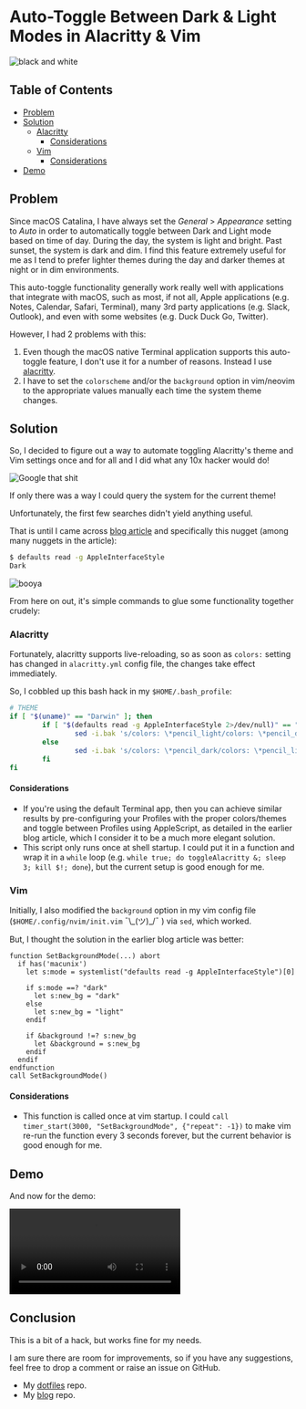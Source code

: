 # Auto-Toggle Between Dark & Light Modes in Alacritty & Vim

![black and white](https://images.unsplash.com/photo-1422207049116-cfaf69531072?ixlib=rb-1.2.1&ixid=eyJhcHBfaWQiOjEyMDd9&auto=format&fit=crop&w=1920&q=80)

## Table of Contents

<!-- START doctoc generated TOC please keep comment here to allow auto update -->
<!-- DON'T EDIT THIS SECTION, INSTEAD RE-RUN doctoc TO UPDATE -->

- [Problem](#problem)
- [Solution](#solution)
  - [Alacritty](#alacritty)
    - [Considerations](#considerations)
  - [Vim](#vim)
    - [Considerations](#considerations-1)
- [Demo](#demo)

<!-- END doctoc generated TOC please keep comment here to allow auto update -->

## Problem

Since macOS Catalina, I have always set the _General_ > _Appearance_ setting to
_Auto_ in order to automatically toggle between Dark and Light mode based on
time of day. During the day, the system is light and bright. Past sunset, the
system is dark and dim. I find this feature extremely useful for me as I tend to
prefer lighter themes during the day and darker themes at night or in dim
environments.

This auto-toggle functionality generally work really well with applications that
integrate with macOS, such as most, if not all, Apple applications (e.g. Notes,
Calendar, Safari, Terminal), many 3rd party applications (e.g. Slack, Outlook),
and even with some websites (e.g. Duck Duck Go, Twitter).

However, I had 2 problems with this:

1. Even though the macOS native Terminal application supports this auto-toggle
   feature, I don't use it for a number of reasons. Instead I use
   [alacritty](https://github.com/alacritty/alacritty).
1. I have to set the `colorscheme` and/or the `background` option in vim/neovim
   to the appropriate values manually each time the system theme changes.

## Solution

So, I decided to figure out a way to automate toggling Alacritty's theme and Vim
settings once and for all and I did what any 10x hacker would do!

![Google that shit](https://media.giphy.com/media/mWz4CusF1T1oez1lxR/giphy.gif)

If only there was a way I could query the system for the current theme!

Unfortunately, the first few searches didn't yield anything useful.

That is until I came across
[blog article](https://stefan.sofa-rockers.org/2018/10/23/macos-dark-mode-terminal-vim/)
and specifically this nugget (among many nuggets in the article):

```sh
$ defaults read -g AppleInterfaceStyle
Dark
```

![booya](https://media.giphy.com/media/3o7TKDzLLKjIOVbPbi/giphy.gif)

From here on out, it's simple commands to glue some functionality together
crudely:

### Alacritty

Fortunately, alacritty supports live-reloading, so as soon as `colors:` setting
has changed in `alacritty.yml` config file, the changes take effect immediately.

So, I cobbled up this bash hack in my `$HOME/.bash_profile`:

```sh
# THEME
if [ "$(uname)" == "Darwin" ]; then
        if [ "$(defaults read -g AppleInterfaceStyle 2>/dev/null)" == "Dark" ]; then
                sed -i.bak 's/colors: \*pencil_light/colors: \*pencil_dark/' $HOME/.config/alacritty/alacritty.yml
        else
                sed -i.bak 's/colors: \*pencil_dark/colors: \*pencil_light/' $HOME/.config/alacritty/alacritty.yml
        fi
fi
```

#### Considerations

- If you're using the default Terminal app, then you can achieve similar results
  by pre-configuring your Profiles with the proper colors/themes and toggle
  between Profiles using AppleScript, as detailed in the earlier blog article,
  which I consider it to be a much more elegant solution.
- This script only runs once at shell startup. I could put it in a function and
  wrap it in a `while` loop (e.g.
  `while true; do toggleAlacritty &; sleep 3; kill $!; done`), but the current
  setup is good enough for me.

### Vim

Initially, I also modified the `background` option in my vim config file
(`$HOME/.config/nvim/init.vim` ¯\\\_(ツ)\_/¯ ) via `sed`, which worked.

But, I thought the solution in the earlier blog article was better:

```vim
function SetBackgroundMode(...) abort
  if has('macunix')
    let s:mode = systemlist("defaults read -g AppleInterfaceStyle")[0]

    if s:mode ==? "dark"
      let s:new_bg = "dark"
    else
      let s:new_bg = "light"
    endif

    if &background !=? s:new_bg
      let &background = s:new_bg
    endif
  endif
endfunction
call SetBackgroundMode()
```

#### Considerations

- This function is called once at vim startup. I could
  `call timer_start(3000, "SetBackgroundMode", {"repeat": -1})` to make vim
  re-run the function every 3 seconds forever, but the current behavior is good
  enough for me.

## Demo

And now for the demo:

<!-- ![gif demo](../img/auto-toggle-theme.gif) -->

<video> <source src="/img/auto-toggle-theme.webm" type="video/webm"> </video>

## Conclusion

This is a bit of a hack, but works fine for my needs.

I am sure there are room for improvements, so if you have any suggestions, feel
free to drop a comment or raise an issue on GitHub.

- My [dotfiles](https://github.com/pbnj/dotfiles) repo.
- My [blog](https://github.com/pbnj/pbnj.github.io) repo.
